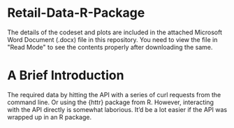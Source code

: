 # Retail-Data-R-Package

The details of the codeset and plots are included in the attached Microsoft Word Document (.docx) file in this repository. 
You need to view the file in "Read Mode" to see the contents properly after downloading the same.

A Brief Introduction
======================

The required data by hitting the API with a series of curl requests from the command line. Or using the {httr} package from R. However, interacting with the API directly is somewhat laborious. It’d be a lot easier if the API was wrapped up in an R package.
